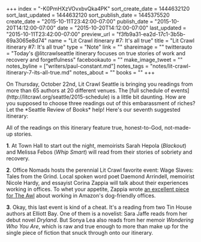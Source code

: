 +++
index = "-K0PmHXzVOvxbvQka4PK"
sort_create_date = 1444632120
sort_last_updated = 1444632120
sort_publish_date = 1445375520
create_date = "2015-10-11T23:42:00-07:00"
publish_date = "2015-10-20T14:12:00-07:00"
date = "2015-10-20T14:12:00-07:00"
last_updated = "2015-10-11T23:42:00-07:00"
preview_url = "f3fb9a31-ea2d-17c1-3b5b-69a3065e8d74"
name = "Lit Crawl itinerary #7: It's all true"
title = "Lit Crawl itinerary #7: It's all true"
type = "Note"
link = ""
shareimage = ""
twitterauto = "Today's @litcrawlseattle itinerary focuses on true stories of work and recovery and forgetfulness"
facebookauto = ""
make_image_tweet = ""
notes_byline = ["writers/paul-constant.md"]
notes_tags = "notes/lit-crawl-itinerary-7-its-all-true.md"
notes_about = ""
books = ""
+++
<p class="intro">On Thursday, October 22nd, Lit Crawl Seattle is bringing you readings from more than 65 authors at 20 different venues. The [full schedule of events](http://litcrawl.org/seattle/2015-schedule) is a little bit daunting. How are you supposed to choose three readings out of this embarassment of riches? Let the *Seattle Review of Books* help! Here's our seventh suggested itinerary:</p>

All of the readings on this itinerary feature true, honest-to-God, not-made-up stories.

**1**. At Town Hall to start out the night, memoirists Sarah Hepola (*Blackout*) and Melissa Febos (*Whip Smart*) will read from their stories of sobriety and recovery.

**2**.  Office Nomads hosts the perennial Lit Crawl favorite event: Wage Slaves: Tales from the Grind. Local spoken word poet Daemond Arrindell, memoirist Nicole Hardy, and essayist Corina Zappia will talk about their experiences working in offices. To whet your appetite, Zappia wrote [an excellent piece for The Awl](http://www.theawl.com/2015/01/i-was-an-amazon-chew-toy) about working in Amazon's dog-friendly offices.

**3**. Okay, this last event is kind of a cheat. It's a reading from two Tin House authors at Elliott Bay. One of them is a novelist: Sara Jaffe reads from her debut novel *Dryland*. But Sonya Lea also reads from her memoir *Wondering Who You Are*, which is raw and true enough to more than make up for the single piece of fiction that snuck through onto our itinerary. 